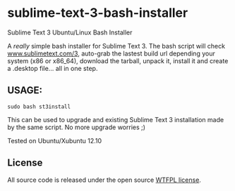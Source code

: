sublime-text-3-bash-installer
=============================

Sublime Text 3 Ubuntu/Linux Bash Installer

A *really* simple bash installer for Sublime Text 3.
The bash script will check www.sublimetext.com/3, auto-grab the lastest build url depending your system (x86 or x86_64), download the tarball, unpack it, install it and create a .desktop file... all in one step.

## USAGE:
```
sudo bash st3install
```

This can be used to upgrade and existing Sublime Text 3 installation made by the same script.
No more upgrade worries ;)

Tested on Ubuntu/Xubuntu 12.10

## License

All source code is released under the open source [WTFPL license](http://en.wikipedia.org/wiki/WTFPL).
